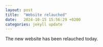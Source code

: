 ```yaml
---
layout: post
title:  "Website relauched"
date:   2024-10-15 15:56:29 +0200
categories: jekyll update
---
```

The new website has been relauched today.